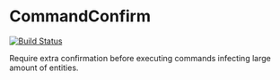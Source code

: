 # CommandConfirm

[![Build Status](https://ci.teacon.cn/api/badges/teaconmc/CommandConfirm/status.svg)](https://ci.teacon.cn/teaconmc/CommandConfirm)

Require extra confirmation before executing commands infecting large amount of entities.
